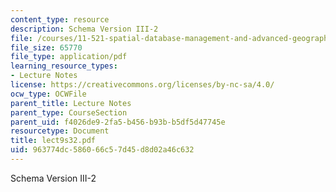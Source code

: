 ```yaml
---
content_type: resource
description: Schema Version III-2
file: /courses/11-521-spatial-database-management-and-advanced-geographic-information-systems-spring-2003/963774dc586066c57d45d8d02a46c632_lect9s32.pdf
file_size: 65770
file_type: application/pdf
learning_resource_types:
- Lecture Notes
license: https://creativecommons.org/licenses/by-nc-sa/4.0/
ocw_type: OCWFile
parent_title: Lecture Notes
parent_type: CourseSection
parent_uid: f4026de9-2fa5-b456-b93b-b5df5d47745e
resourcetype: Document
title: lect9s32.pdf
uid: 963774dc-5860-66c5-7d45-d8d02a46c632
---
```

Schema Version III-2